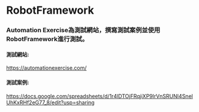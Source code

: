 # RobotFramework
### Automation Exercise為測試網站，撰寫測試案例並使用RobotFramework進行測試。<br>
#### 測試網站:<br>
https://automationexercise.com/<br>
#### 測試案例:<br>
https://docs.google.com/spreadsheets/d/1r4lDTOjFRqjiXP9lrVnSRUNI4SnelUhKxRHf2eG77_8/edit?usp=sharing<br>